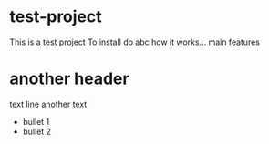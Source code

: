 # test-project
This is a test project 
To install do abc
how it works...
main features 
# another header
text line
another text
- bullet 1
- bullet 2
